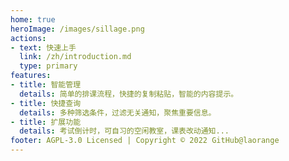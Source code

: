 ```yaml
---
home: true
heroImage: /images/sillage.png
actions:
- text: 快速上手
  link: /zh/introduction.md
  type: primary
features:
- title: 智能管理
  details: 简单的排课流程，快捷的复制粘贴，智能的内容提示。
- title: 快捷查询
  details: 多种筛选条件，过滤无关通知，聚焦重要信息。
- title: 扩展功能
  details: 考试倒计时，可自习的空闲教室，课表改动通知...
footer: AGPL-3.0 Licensed | Copyright © 2022 GitHub@laorange
---
```

